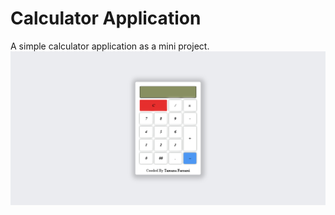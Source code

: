 # Calculator Application

A simple calculator application as a mini project.
![application overview](<Application Overview.png>)

